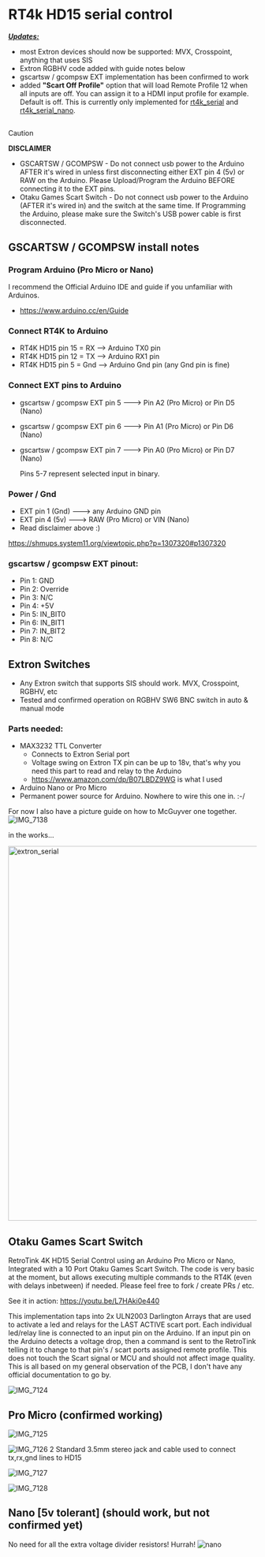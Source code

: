 # RT4k HD15 serial control
***<Updates:>***
- most Extron devices should now be supported: MVX, Crosspoint, anything that uses SIS
- Extron RGBHV code added with guide notes below
- gscartsw / gcompsw EXT implementation has been confirmed to work
- added **"Scart Off Profile"** option that will load Remote Profile 12 when all inputs are off.  You can assign it to a HDMI input profile for example. Default is off. This is currently only implemented for <ins>rt4k_serial</ins> and <ins>rt4k_serial_nano</ins>.
##
> [!CAUTION]
**DISCLAIMER**</red>
- GSCARTSW / GCOMPSW - Do not connect usb power to the Arduino AFTER it's wired in unless first disconnecting either EXT pin 4 (5v) or RAW on the Arduino.  Please Upload/Program the Arduino BEFORE connecting it to the EXT pins.
- Otaku Games Scart Switch - Do not connect usb power to the Arduino (AFTER it's wired in) and the switch at the same time. If Programming the Arduino, please make sure the Switch's USB power cable is first disconnected.
 
## GSCARTSW / GCOMPSW install notes
### Program Arduino (Pro Micro or Nano)
I recommend the Official Arduino IDE and guide if you unfamiliar with Arduinos.
- https://www.arduino.cc/en/Guide

### Connect RT4K to Arduino
- RT4K HD15 pin 15 = RX --> Arduino TX0 pin
- RT4K HD15 pin 12 = TX --> Arduino RX1 pin
- RT4K HD15 pin 5 = Gnd --> Arduino Gnd pin (any Gnd pin is fine)

### Connect EXT pins to Arduino
- gscartsw / gcompsw EXT pin 5 ---> Pin A2 (Pro Micro) or Pin D5 (Nano)
- gscartsw / gcompsw EXT pin 6 ---> Pin A1 (Pro Micro) or Pin D6 (Nano)
- gscartsw / gcompsw EXT pin 7 ---> Pin A0 (Pro Micro) or Pin D7 (Nano)

  Pins 5-7 represent selected input in binary.

### Power / Gnd
- EXT pin 1 (Gnd) ---> any Arduino GND pin 
- EXT pin 4 (5v)  ---> RAW (Pro Micro) or VIN (Nano)
- Read disclaimer above :)

https://shmups.system11.org/viewtopic.php?p=1307320#p1307320
### gscartsw / gcompsw EXT pinout:
- Pin 1: GND
- Pin 2: Override
- Pin 3: N/C
- Pin 4: +5V
- Pin 5: IN_BIT0
- Pin 6: IN_BIT1
- Pin 7: IN_BIT2
- Pin 8: N/C

## Extron Switches
- Any Extron switch that supports SIS should work. MVX, Crosspoint, RGBHV, etc
- Tested and confirmed operation on RGBHV SW6 BNC switch in auto & manual mode
### Parts needed:
- MAX3232 TTL Converter
  - Connects to Extron Serial port
  - Voltage swing on Extron TX pin can be up to 18v, that's why you need this part to read and relay to the Arduino
  - https://www.amazon.com/dp/B07LBDZ9WG is what I used
- Arduino Nano or Pro Micro
- Permanent power source for Arduino. Nowhere to wire this one in. :-/

For now I also have a picture guide on how to McGuyver one together.
![IMG_7138](https://github.com/user-attachments/assets/daee57b8-abd5-4a77-9df6-ac2364d38ac5)

in the works...

<img width="760" alt="extron_serial" src="https://github.com/user-attachments/assets/3d549695-22ab-4a41-8924-d2b8dcab4eb7">


## Otaku Games Scart Switch
RetroTink 4K HD15 Serial Control using an Arduino Pro Micro or Nano, Integrated with a 10 Port Otaku Games Scart Switch. The code is very basic at the moment, but allows executing multiple commands to the RT4K (even with delays inbetween) if needed. Please feel free to fork / create PRs / etc. 

See it in action: https://youtu.be/L7HAki0e440

This implementation taps into 2x ULN2003 Darlington Arrays that are used to activate a led and relays for the LAST ACTIVE scart port. Each individual led/relay line is connected to an input pin on the Arduino. If an input pin on the Arduino detects a voltage drop, then a command is sent to the RetroTink telling it to change to that pin's / scart ports assigned remote profile. This does not touch the Scart signal or MCU and should not affect image quality. This is all based on my general observation of the PCB, I don't have any official documentation to go by. 

![IMG_7124](https://github.com/user-attachments/assets/133d5b34-9a24-4d79-8ec8-e0fd2d12612a)

## Pro Micro (confirmed working)
![IMG_7125](https://github.com/user-attachments/assets/cb80afc6-6046-4799-8f1e-254dff0abf41)

![IMG_7126 2](https://github.com/user-attachments/assets/e4909073-4bfe-493b-b2da-54f2a3deb295)
Standard 3.5mm stereo jack and cable used to connect tx,rx,gnd lines to HD15

![IMG_7127](https://github.com/user-attachments/assets/cab39bfc-166b-4c0b-815d-2e5f10645496)

![IMG_7128](https://github.com/user-attachments/assets/fbd2362e-8122-4716-ba14-3989fca82af9)


## Nano [5v tolerant] (should work, but not confirmed yet)
No need for all the extra voltage divider resistors! Hurrah!
![nano](https://github.com/user-attachments/assets/790f8e01-e7bd-4262-bc83-e47fe5e16e1c)

